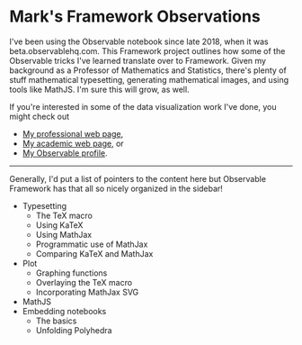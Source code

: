 # Mark's Framework Observations

I've been using the Observable notebook since late 2018, when it was beta.observablehq.com. This Framework project outlines how some of the Observable tricks I've learned translate over to Framework. Given my background as a Professor of Mathematics and Statistics, there's plenty of stuff mathematical typesetting, generating mathematical images, and using tools like MathJS. I'm sure this will grow, as well.

If you're interested in some of the data visualization work I've done, you might check out

- [My professional web page](https://wncviz.com),
- [My academic web page](https://marksmath.org), or
- [My Observable profile](https://observablehq.com/@mcmcclur).

---

Generally, I'd put a list of pointers to the content here but Observable Framework has that all so nicely organized in the sidebar!

- Typesetting
  - The TeX macro
  - Using KaTeX
  - Using MathJax
  - Programmatic use of MathJax
  - Comparing KaTeX and MathJax
- Plot
  - Graphing functions
  - Overlaying the TeX macro
  - Incorporating MathJax SVG
- MathJS
- Embedding notebooks
  - The basics
  - Unfolding Polyhedra
